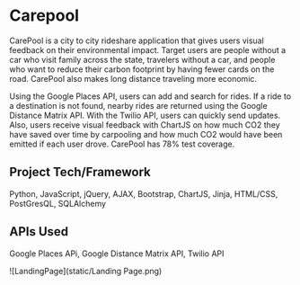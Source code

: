# Carepool

CarePool is a city to city rideshare application that gives users visual feedback on their environmental impact. Target users are people without a car who visit family across the state, travelers without a car, and people who want to reduce their carbon footprint by having fewer cards on the road. CarePool also makes long distance traveling more economic.

Using the Google Places API, users can add and search for rides. If a ride to a destination is not found, nearby rides are returned using the Google Distance Matrix API. With the Twilio API, users can quickly send updates. Also, users receive visual feedback with ChartJS on how much CO2 they have saved over time by carpooling and how much CO2 would have been emitted if each user drove. CarePool has 78% test coverage.

## Project Tech/Framework

Python, JavaScript, jQuery, AJAX, Bootstrap, ChartJS, Jinja, HTML/CSS, PostGresQL, SQLAlchemy

## APIs Used

Google Places APi, Google Distance Matrix API, Twilio API

![LandingPage](static/Landing Page.png)